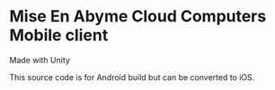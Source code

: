 # Mise En Abyme Cloud Computers Mobile client

Made with Unity

This source code is for Android build but can be converted to iOS.
